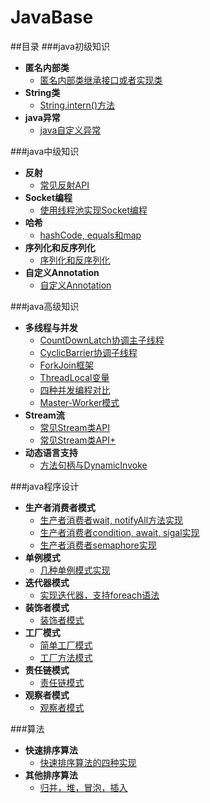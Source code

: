 # JavaBase
##目录
###java初级知识
* **匿名内部类**
	- [匿名内部类继承接口或者实现类](https://github.com/tanghaodong25/java-/tree/master/src/haodong/net/cn/anonymous)
* **String类**
	- [String.intern()方法](https://github.com/tanghaodong25/java-/tree/master/src/haodong/net/cn/string/intern)
* **java异常**
  - [java自定义异常](https://github.com/tanghaodong25/java-/tree/master/src/haodong/net/cn/exception/specificexception)

###java中级知识
* **反射**
	- [常见反射API](https://github.com/tanghaodong25/java-/tree/master/src/haodong/net/cn/reflection)
* **Socket编程**
	- [使用线程池实现Socket编程](https://github.com/tanghaodong25/java-/tree/master/src/haodong/net/cn/socket)
* **哈希**
	- [hashCode, equals和map](https://github.com/tanghaodong25/java-/tree/master/src/haodong/net/cn/object_hash)
* **序列化和反序列化**
	- [序列化和反序列化](https://github.com/tanghaodong25/java-/tree/master/src/haodong/net/cn/serializable)
* **自定义Annotation**
	- [自定义Annotation](https://github.com/tanghaodong25/java-/tree/master/src/haodong/net/cn/annotation)

###java高级知识
* **多线程与并发**
	- [CountDownLatch协调主子线程](https://github.com/tanghaodong25/java-/tree/master/src/haodong/net/cn/concurrent/countdownlatch)
	- [CyclicBarrier协调子线程](https://github.com/tanghaodong25/java-/tree/master/src/haodong/net/cn/concurrent/cyclicbarrier)
	- [ForkJoin框架](https://github.com/tanghaodong25/java-/tree/master/src/haodong/net/cn/concurrent/forkjoin)
	- [ThreadLocal变量](https://github.com/tanghaodong25/java-/tree/master/src/haodong/net/cn/concurrent/threadlocal)
  - [四种并发编程对比](https://github.com/tanghaodong25/java-/tree/master/src/haodong/net/cn/parallel)
  - [Master-Worker模式](https://github.com/tanghaodong25/java-/tree/master/src/haodong/net/cn/master_worker)
* **Stream流**
	- [常见Stream类API](https://github.com/tanghaodong25/java-/tree/master/src/haodong/net/cn/java8/stream)
	- [常见Stream类API+](https://github.com/tanghaodong25/java-/tree/master/src/haodong/net/cn/java8/streamadvance)
* **动态语言支持**
	- [方法句柄与DynamicInvoke](https://github.com/tanghaodong25/java-/tree/master/src/haodong/net/cn/dynamic/methodhandle)

###java程序设计
* **生产者消费者模式**
	- [生产者消费者wait, notifyAll方法实现](https://github.com/tanghaodong25/java-/tree/master/src/haodong/net/cn/producer_consumer/easy)
	- [生产者消费者condition, await, sigal实现](https://github.com/tanghaodong25/java-/tree/master/src/haodong/net/cn/producer_consumer/condition)
	- [生产者消费者semaphore实现](https://github.com/tanghaodong25/java-/tree/master/src/haodong/net/cn/producer_consumer/semaphore)
* **单例模式**
	- [几种单例模式实现](https://github.com/tanghaodong25/java-/tree/master/src/haodong/net/cn/singleton)
* **迭代器模式**
	- [实现迭代器，支持foreach语法](https://github.com/tanghaodong25/java-/tree/master/src/haodong/net/cn/iterable)
* **装饰者模式**
  - [装饰者模式](https://github.com/tanghaodong25/java-/tree/master/src/haodong/net/cn/decorator)
* **工厂模式**
  - [简单工厂模式](https://github.com/tanghaodong25/java-/tree/master/src/haodong/net/cn/factory/simple_factory)
  - [工厂方法模式](https://github.com/tanghaodong25/java-/tree/master/src/haodong/net/cn/factory/factory_method)
* **责任链模式**
  - [责任链模式](https://github.com/tanghaodong25/java-/tree/master/src/haodong/net/cn/chain)
* **观察者模式**
  - [观察者模式](https://github.com/tanghaodong25/java-/tree/master/src/haodong/net/cn/observer)

###算法
* **快速排序算法**
	- [快速排序算法的四种实现](https://github.com/tanghaodong25/java-/tree/master/src/haodong/net/cn/quicksort)
* **其他排序算法**
	- [归并，堆，冒泡，插入](https://github.com/tanghaodong25/java-/tree/master/src/haodong/net/cn/otherSort)
